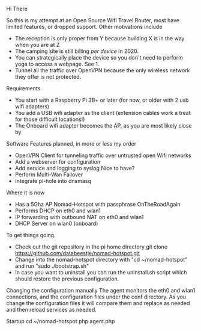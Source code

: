 Hi There

So this is my attempt at an Open Source Wifi Travel Router, most have limited features, or dropped support.
Other motivations include
- The reception is only proper from Y because building X is in the way when you are at Z
- The camping site is still billing *per device* in 2020.
- You can strategically place the device so you don't need to perform yoga to access a webpage. See 1.
- Tunnel all the traffic over OpenVPN because the only wireless network they offer is not protected.

Requirements
- You start with a Raspberry Pi 3B+ or later (for now, or older with 2 usb wifi adapters)
- You add a USB wifi adapter as the client (extension cables work a treat for those difficult locations!)
- The Onboard wifi adapter becomes the AP, as you are most likely close by

Software Features planned, in more or less my order
- OpenVPN Client for tunneling traffic over untrusted open Wifi networks
- Add a webserver for configuration
- Add service and logging to syslog
Nice to have?
- Perform Multi-Wan Failover
- Integrate pi-hole into dnsmasq

Where it is now
- Has a 5Ghz AP Nomad-Hotspot with passphrase OnTheRoadAgain
- Performs DHCP on eth0 and wlan1
- IP forwarding with outbound NAT on eth0 and wlan1
- DHCP Server on wlan0 (onboard)

To get things going.

- Check out the git repository in the pi home directory
git clone https://github.com/databeestje/nomad-hotspot.git
- Change into the nomad-hotspot directory with "cd ~/nomad-hotspot" and run "sudo ./bootstrap.sh"
- In case you want to uninstall you can run the uninstall.sh script which should restore the previous configuration.

Changing the configuration manually
The agent monitors the eth0 and wlan1 connections, and the configuration files under the conf directory.
As you change the configuration files it will compare them and replace as needed and then reload services as needed.

Startup
cd ~/nomad-hotspot
php agent.php

